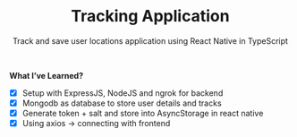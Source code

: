 <br />

<p align="center">
  <h1 align="center">Tracking Application</h1>

  <p align="center">
    Track and save user locations application using React Native in TypeScript
    <br />
    </p>
</p>

<!-- ABOUT THE PROJECT -->

<br/>

**What I’ve Learned?**

- [x] Setup with ExpressJS, NodeJS and ngrok for backend
- [x] Mongodb as database to store user details and tracks
- [x] Generate token + salt and store into AsyncStorage in react native
- [x] Using axios -> connecting with frontend
